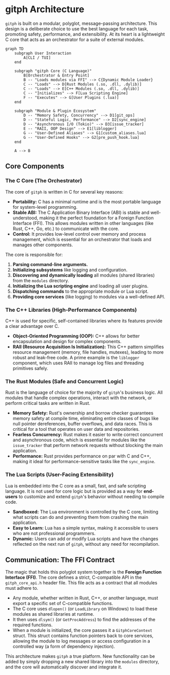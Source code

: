 # gitph Architecture

`gitph` is built on a modular, polyglot, message-passing architecture. This design is a deliberate choice to use the best language for each task, promoting safety, performance, and extensibility. At its heart is a lightweight C core that acts as an orchestrator for a suite of external modules.

```mermaid
graph TD
    subgraph User Interaction
        A[CLI / TUI]
    end

    subgraph "gitph Core (C Language)"
        B[Orchestrator & Entry Point]
        B -- "Loads modules via FFI" --> C{Dynamic Module Loader}
        C -- "Loads" --> D[Rust Modules (.so, .dll, .dylib)]
        C -- "Loads" --> E[C++ Modules (.so, .dll, .dylib)]
        C -- "Initializes" --> F[Lua Scripting Engine]
        F -- "Executes" --> G[User Plugins (.lua)]
    end

    subgraph "Module & Plugin Ecosystem"
        D -- "Memory Safety, Concurrency" --> D1[git_ops]
        D -- "Stateful Logic, Performance" --> D2[sync_engine]
        D -- "Asynchronous I/O (Tokio)" --> D3[issue_tracker]
        E -- "RAII, OOP Design" --> E1[liblogger]
        G -- "User-Defined Aliases" --> G1[custom_aliases.lua]
        G -- "User-Defined Hooks" --> G2[pre_push_hook.lua]
    end

    A --> B
```

## Core Components

### The C Core (The Orchestrator)

The core of `gitph` is written in C for several key reasons:
- **Portability:** C has a minimal runtime and is the most portable language for system-level programming.
- **Stable ABI:** The C Application Binary Interface (ABI) is stable and well-understood, making it the perfect foundation for a Foreign Function Interface (FFI). This allows modules written in other languages (like Rust, C++, Go, etc.) to communicate with the core.
- **Control:** It provides low-level control over memory and process management, which is essential for an orchestrator that loads and manages other components.

The core is responsible for:
1.  **Parsing command-line arguments.**
2.  **Initializing subsystems** like logging and configuration.
3.  **Discovering and dynamically loading** all modules (shared libraries) from the `modules` directory.
4.  **Initializing the Lua scripting engine** and loading all user plugins.
5.  **Dispatching commands** to the appropriate module or Lua script.
6.  **Providing core services** (like logging) to modules via a well-defined API.

### The C++ Libraries (High-Performance Components)

C++ is used for specific, self-contained libraries where its features provide a clear advantage over C.
- **Object-Oriented Programming (OOP):** C++ allows for better encapsulation and design for complex components.
- **RAII (Resource Acquisition Is Initialization):** This C++ pattern simplifies resource management (memory, file handles, mutexes), leading to more robust and leak-free code. A prime example is the `liblogger` component, which uses RAII to manage log files and threading primitives safely.

### The Rust Modules (Safe and Concurrent Logic)

Rust is the language of choice for the majority of `gitph`'s business logic. All modules that handle complex operations, interact with the network, or perform critical tasks are written in Rust.
- **Memory Safety:** Rust's ownership and borrow checker guarantees memory safety at compile time, eliminating entire classes of bugs like null pointer dereferences, buffer overflows, and data races. This is critical for a tool that operates on user data and repositories.
- **Fearless Concurrency:** Rust makes it easier to write correct concurrent and asynchronous code, which is essential for modules like the `issue_tracker` that perform network requests without blocking the main application.
- **Performance:** Rust provides performance on par with C and C++, making it ideal for performance-sensitive tasks like the `sync_engine`.

### The Lua Scripts (User-Facing Extensibility)

Lua is embedded into the C core as a small, fast, and safe scripting language. It is not used for core logic but is provided as a way for **end-users** to customize and extend `gitph`'s behavior without needing to compile code.
- **Sandboxed:** The Lua environment is controlled by the C core, limiting what scripts can do and preventing them from crashing the main application.
- **Easy to Learn:** Lua has a simple syntax, making it accessible to users who are not professional programmers.
- **Dynamic:** Users can add or modify Lua scripts and have the changes reflected on the next run of `gitph`, without any need for recompilation.

## Communication: The FFI Contract

The magic that holds this polyglot system together is the **Foreign Function Interface (FFI)**. The core defines a strict, C-compatible API in the `gitph_core_api.h` header file. This file acts as a contract that all modules must adhere to.

- Any module, whether written in Rust, C++, or another language, must export a specific set of C-compatible functions.
- The C core uses `dlopen()` (or `LoadLibrary` on Windows) to load these modules as shared libraries at runtime.
- It then uses `dlsym()` (or `GetProcAddress`) to find the addresses of the required functions.
- When a module is initialized, the core passes it a `GitphCoreContext` struct. This struct contains function pointers back to core services, allowing the module to log messages or access configuration in a controlled way (a form of dependency injection).

This architecture makes `gitph` a true platform. New functionality can be added by simply dropping a new shared library into the `modules` directory, and the core will automatically discover and integrate it.
